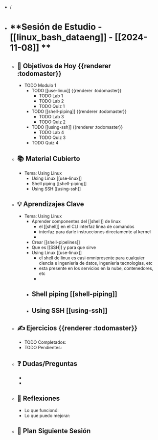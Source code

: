 - /
- # **Sesión de Estudio - [[linux_bash_dataeng]] - [[2024-11-08]] **
	- ## 🎯 Objetivos de Hoy {{renderer :todomaster}}
		- TODO Modulo 1
			- TODO [[use-linux]] {{renderer :todomaster}}
				- TODO Lab 1
				- TODO Lab 2
				- TODO Quiz 1
			- TODO [[shell-piping]] {{renderer :todomaster}}
				- TODO Lab 3
				- TODO Quiz 2
			- TODO [[using-ssh]] {{renderer :todomaster}}
				- TODO Lab 4
				- TODO Quiz 3
			- TODO Quiz 4
	- ## 📚 Material Cubierto
		- Tema: Using Linux
			- Using Linux [[use-linux]]
			- Shell piping [[shell-piping]]
			- Using SSH [[using-ssh]]
	- ## 💡 Aprendizajes Clave
		- Tema: Using Linux
			- Aprender componentes del [[shell]] de linux
				- el [[shell]] en el CLI interfaz linea de comandos
				- interfaz para darle instrucciones directamente al kernel
				- 
			- Crear [[shell-pipelines]]
			- Que es [[SSH]] y para que sirve
			- Using Linux [[use-linux]]
				- el shell de linux es casi omnipresente para cualquier ciencia e ingenieria de datos, ingenieria tecnologias, etc
				- esta presente en los servicios en la nube, contenedores, etc
				- 
			- Shell piping [[shell-piping]]
				-
			- Using SSH [[using-ssh]]
				-
	- ## ✍️ Ejercicios {{renderer :todomaster}}
		- TODO Completados:
		- TODO Pendientes:
	- ## ❓ Dudas/Preguntas
		-
		-
	- ## 📝 Reflexiones
		- Lo que funcionó:
		- Lo que puedo mejorar:
	- ## 📅 Plan Siguiente Sesión